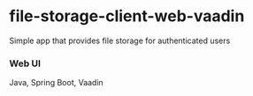# file-storage-client-web-vaadin
Simple app that provides file storage for authenticated users

### Web UI
Java, Spring Boot, Vaadin
